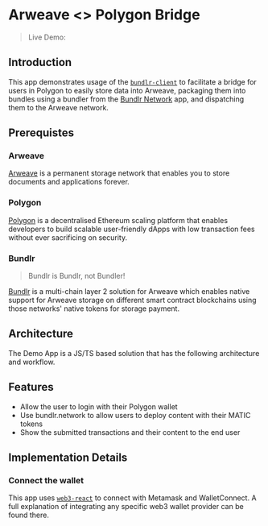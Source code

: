 # Arweave <> Polygon Bridge
> Live Demo:
## Introduction
This app demonstrates usage of the [`bundlr-client`](https://github.com/Bundlr-Network/js-client) to facilitate a bridge for users in Polygon to easily store data into Arweave, packaging them into bundles using a bundler from the [Bundlr Network](https://bundlr.network) app, and dispatching them to the Arweave network.

## Prerequistes
### Arweave
[Arweave](https://www.arweave.org) is a permanent storage network that enables you to store documents and applications forever.

### Polygon
[Polygon](https://polygon.technology) is a decentralised Ethereum scaling platform that enables developers to build scalable user-friendly dApps with low transaction fees without ever sacrificing on security.

### Bundlr

> Bundlr is Bundlr, not Bundler!

[Bundlr](https://bundlr.network) is a multi-chain layer 2 solution for Arweave which enables native support for Arweave storage on different smart contract blockchains using those networks' native tokens for storage payment.

## Architecture

The Demo App is a JS/TS based solution that has the following architecture and workflow.

## Features

- Allow the user to login with their Polygon wallet
- Use bundlr.network to allow users to deploy content with their MATIC tokens
- Show the submitted transactions and their content to the end user

## Implementation Details

### Connect the wallet

This app uses [`web3-react`](https://github.com/NoahZinsmeister/web3-react) to connect with Metamask and WalletConnect. A full explanation of integrating any specific web3 wallet provider can be found there.